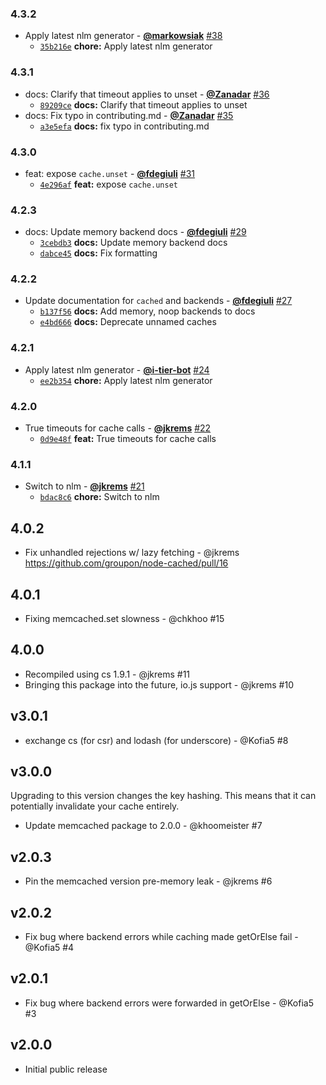 ### 4.3.2

* Apply latest nlm generator - **[@markowsiak](https://github.com/markowsiak)** [#38](https://github.com/groupon/node-cached/pull/38)
  - [`35b216e`](https://github.com/groupon/node-cached/commit/35b216e3d11b94502d968d40fcf7f34e7a5b507e) **chore:** Apply latest nlm generator


### 4.3.1

* docs: Clarify that timeout applies to unset - **[@Zanadar](https://github.com/Zanadar)** [#36](https://github.com/groupon/node-cached/pull/36)
  - [`89209ce`](https://github.com/groupon/node-cached/commit/89209cefca9ad39ea1b2a789dd49e23d65eee960) **docs:** Clarify that timeout applies to unset
* docs: Fix typo in contributing.md - **[@Zanadar](https://github.com/Zanadar)** [#35](https://github.com/groupon/node-cached/pull/35)
  - [`a3e5efa`](https://github.com/groupon/node-cached/commit/a3e5efaeec84e115de7fea035d5f69efc08cae3e) **docs:** fix typo in contributing.md


### 4.3.0

* feat: expose `cache.unset` - **[@fdegiuli](https://github.com/fdegiuli)** [#31](https://github.com/groupon/node-cached/pull/31)
  - [`4e296af`](https://github.com/groupon/node-cached/commit/4e296afed9ce305ed27f94fb9d0e011a01d0bd87) **feat:** expose `cache.unset`


### 4.2.3

* docs: Update memory backend docs - **[@fdegiuli](https://github.com/fdegiuli)** [#29](https://github.com/groupon/node-cached/pull/29)
  - [`3cebdb3`](https://github.com/groupon/node-cached/commit/3cebdb3cdb0dc997803d81d6c8c615e308261b0b) **docs:** Update memory backend docs
  - [`dabce45`](https://github.com/groupon/node-cached/commit/dabce45603667e7112a87bf5592eaab73aac3b0e) **docs:** Fix formatting


### 4.2.2

* Update documentation for `cached` and backends - **[@fdegiuli](https://github.com/fdegiuli)** [#27](https://github.com/groupon/node-cached/pull/27)
  - [`b137f56`](https://github.com/groupon/node-cached/commit/b137f56b77f1278ca6ab3680b6a0d1187941f788) **docs:** Add memory, noop backends to docs
  - [`e4bd666`](https://github.com/groupon/node-cached/commit/e4bd6667d8f9fa2f4017876badee9e28e9d0bd49) **docs:** Deprecate unnamed caches


### 4.2.1

* Apply latest nlm generator - **[@i-tier-bot](https://github.com/i-tier-bot)** [#24](https://github.com/groupon/node-cached/pull/24)
  - [`ee2b354`](https://github.com/groupon/node-cached/commit/ee2b354f83c2ee0fa4cc865e49bb4c6c4434c001) **chore:** Apply latest nlm generator


### 4.2.0

* True timeouts for cache calls - **[@jkrems](https://github.com/jkrems)** [#22](https://github.com/groupon/node-cached/pull/22)
  - [`0d9e48f`](https://github.com/groupon/node-cached/commit/0d9e48fc07b82723a481499084a9bf14f3bc1b0d) **feat:** True timeouts for cache calls


### 4.1.1

* Switch to nlm - **[@jkrems](https://github.com/jkrems)** [#21](https://github.com/groupon/node-cached/pull/21)
  - [`bdac8c6`](https://github.com/groupon/node-cached/commit/bdac8c6f1f68e6296abf513c941736c88771149a) **chore:** Switch to nlm


4.0.2
-----
* Fix unhandled rejections w/ lazy fetching - @jkrems
  https://github.com/groupon/node-cached/pull/16

4.0.1
-----
* Fixing memcached.set slowness - @chkhoo #15

4.0.0
-----
* Recompiled using cs 1.9.1 - @jkrems #11
* Bringing this package into the future, io.js support - @jkrems #10

v3.0.1
------
* exchange cs (for csr) and lodash (for underscore) - @Kofia5 #8

v3.0.0
------
Upgrading to this version changes the key hashing.
This means that it can potentially invalidate your cache entirely.

* Update memcached package to 2.0.0 - @khoomeister #7

v2.0.3
------
* Pin the memcached version pre-memory leak - @jkrems #6

v2.0.2
------
* Fix bug where backend errors while caching made getOrElse fail - @Kofia5 #4

v2.0.1
------
* Fix bug where backend errors were forwarded in getOrElse - @Kofia5 #3

v2.0.0
------
* Initial public release
